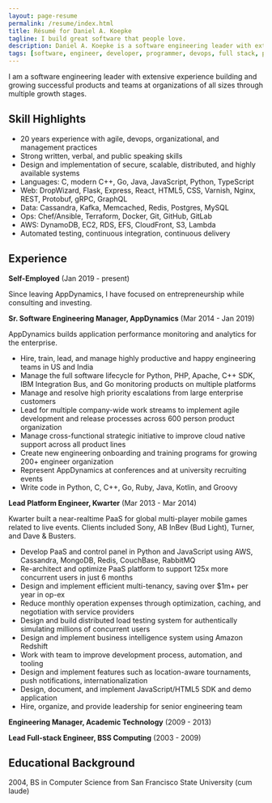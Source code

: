 ```yaml
---
layout: page-resume
permalink: /resume/index.html
title: Résumé for Daniel A. Koepke
tagline: I build great software that people love.
description: Daniel A. Koepke is a software engineering leader with extensive experience.
tags: [software, engineer, developer, programmer, devops, full stack, platform, backend, python, aws, nosql, ruby, c, c++, javascript, java, scalability, high availability, architecture, lean, agile, scrum, kanban, distributed computing, algorithms, cloud computing, manager, lead, apache, web server, apm, performance, monitoring, server, server-side]
---
```


I am a software engineering leader with extensive experience building and growing successful products and teams at organizations of all sizes through multiple growth stages.

## Skill Highlights

* 20 years experience with agile, devops, organizational, and management practices
* Strong written, verbal, and public speaking skills
* Design and implementation of secure, scalable, distributed, and highly available systems
* Languages: C, modern C++, Go, Java, JavaScript, Python, TypeScript
* Web: DropWizard, Flask, Express, React, HTML5, CSS, Varnish, Nginx, REST, Protobuf, gRPC, GraphQL
* Data: Cassandra, Kafka, Memcached, Redis, Postgres, MySQL
* Ops: Chef/Ansible, Terraform, Docker, Git, GitHub, GitLab
* AWS: DynamoDB, EC2, RDS, EFS, CloudFront, S3, Lambda
* Automated testing, continuous integration, continuous delivery

## Experience

**Self-Employed** (Jan 2019 - present)

Since leaving AppDynamics, I have focused on entrepreneurship while consulting and investing.

**Sr. Software Engineering Manager, AppDynamics** (Mar 2014 - Jan 2019)

AppDynamics builds application performance monitoring and analytics for the enterprise.

* Hire, train, lead, and manage highly productive and happy engineering teams in US and India
* Manage the full software lifecycle for Python, PHP, Apache, C++ SDK, IBM Integration Bus, and Go monitoring products on multiple platforms
* Manage and resolve high priority escalations from large enterprise customers
* Lead for multiple company-wide work streams to implement agile development and release processes across 600 person product organization
* Manage cross-functional strategic initiative to improve cloud native support across all product lines
* Create new engineering onboarding and training programs for growing 200+ engineer organization
* Represent AppDynamics at conferences and at university recruiting events
* Write code in Python, C, C++, Go, Ruby, Java, Kotlin, and Groovy

**Lead Platform Engineer, Kwarter** (Mar 2013 - Mar 2014)

Kwarter built a near-realtime PaaS for global multi-player mobile games related to live events. Clients included Sony, AB InBev (Bud Light), Turner, and Dave & Busters.

* Develop PaaS and control panel in Python and JavaScript using AWS, Cassandra, MongoDB, Redis, CouchBase, RabbitMQ
* Re-architect and optimize PaaS platform to support 125x more concurrent users in just 6 months
* Design and implement efficient multi-tenancy, saving over $1m+ per year in op-ex
* Reduce monthly operation expenses through optimization, caching, and negotiation with service providers
* Design and build distributed load testing system for authentically simulating millions of concurrent users
* Design and implement business intelligence system using Amazon Redshift
* Work with team to improve development process, automation, and tooling
* Design and implement features such as location-aware tournaments, push notifications, internationalization
* Design, document, and implement JavaScript/HTML5 SDK and demo application
* Hire, organize, and provide leadership for senior engineering team

**Engineering Manager, Academic Technology** (2009 - 2013)

**Lead Full-stack Engineer, BSS Computing** (2003 - 2009)

## Educational Background

2004, BS in Computer Science from San Francisco State University (cum laude)
